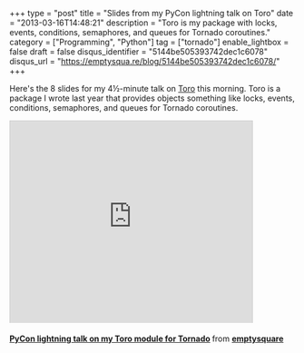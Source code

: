 +++
type = "post"
title = "Slides from my PyCon lightning talk on Toro"
date = "2013-03-16T14:48:21"
description = "Toro is my package with locks, events, conditions, semaphores, and queues for Tornado coroutines."
category = ["Programming", "Python"]
tag = ["tornado"]
enable_lightbox = false
draft = false
disqus_identifier = "5144be505393742dec1c6078"
disqus_url = "https://emptysqua.re/blog/5144be505393742dec1c6078/"
+++

<p>Here's the 8 slides for my 4&frac12;-minute talk on <a href="http://toro.readthedocs.org/">Toro</a> this morning. Toro is a package I wrote last year that provides objects something like locks, events, conditions, semaphores, and queues for Tornado coroutines.</p>
<iframe src="http://www.slideshare.net/slideshow/embed_code/17264776" width="427" height="356" frameborder="0" marginwidth="0" marginheight="0" scrolling="no" style="border:1px solid #CCC;border-width:1px 1px 0;margin-bottom:5px" allowfullscreen webkitallowfullscreen mozallowfullscreen> </iframe>

<p><div style="margin-bottom:5px"> <strong> <a href="http://www.slideshare.net/emptysquare/toro-pycon-lightning" title="PyCon lightning talk on my Toro module for Tornado" target="_blank">PyCon lightning talk on my Toro module for Tornado</a> </strong> from <strong><a href="http://www.slideshare.net/emptysquare" target="_blank">emptysquare</a></strong> </div></p>

